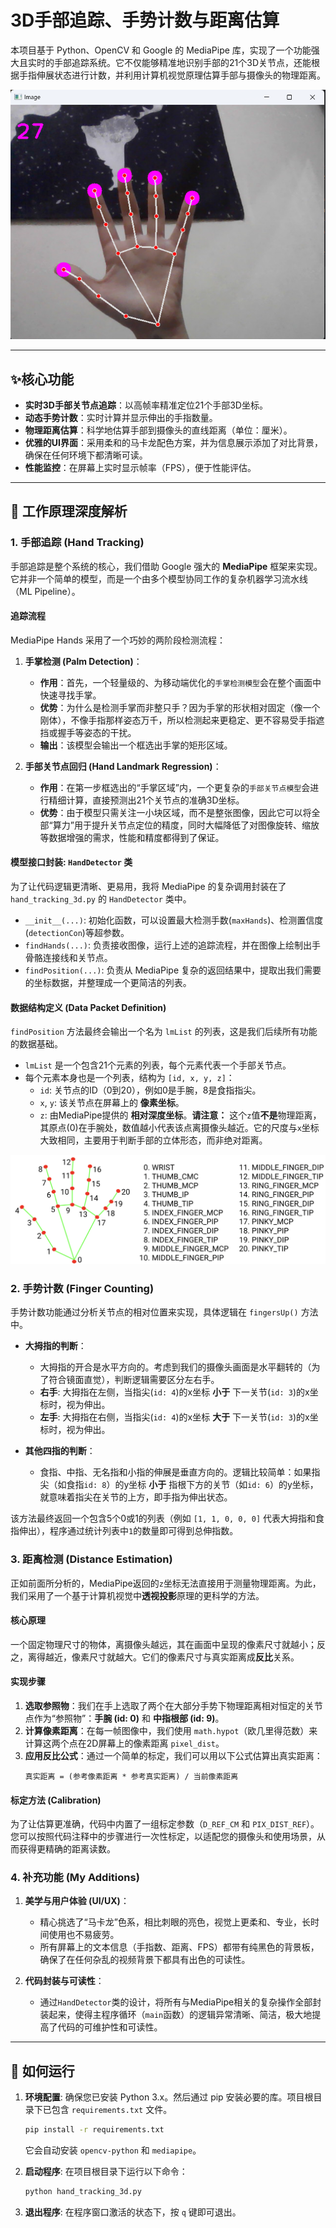 # 3D手部追踪、手势计数与距离估算

本项目基于 Python、OpenCV 和 Google 的 MediaPipe 库，实现了一个功能强大且实时的手部追踪系统。它不仅能够精准地识别手部的21个3D关节点，还能根据手指伸展状态进行计数，并利用计算机视觉原理估算手部与摄像头的物理距离。

![项目截图](Screenshot.png)

---

## ✨核心功能

-   **实时3D手部关节点追踪**：以高帧率精准定位21个手部3D坐标。
-   **动态手势计数**：实时计算并显示伸出的手指数量。
-   **物理距离估算**：科学地估算手部到摄像头的直线距离（单位：厘米）。
-   **优雅的UI界面**：采用柔和的马卡龙配色方案，并为信息展示添加了对比背景，确保在任何环境下都清晰可读。
-   **性能监控**：在屏幕上实时显示帧率（FPS），便于性能评估。

---

## 🚀 工作原理深度解析

### 1. 手部追踪 (Hand Tracking)

手部追踪是整个系统的核心，我们借助 Google 强大的 **MediaPipe** 框架来实现。它并非一个简单的模型，而是一个由多个模型协同工作的复杂机器学习流水线（ML Pipeline）。

#### **追踪流程**

MediaPipe Hands 采用了一个巧妙的两阶段检测流程：

1.  **手掌检测 (Palm Detection)**：
    *   **作用**：首先，一个轻量级的、为移动端优化的`手掌检测模型`会在整个画面中快速寻找手掌。
    *   **优势**：为什么是检测手掌而非整只手？因为手掌的形状相对固定（像一个刚体），不像手指那样姿态万千，所以检测起来更稳定、更不容易受手指遮挡或握手等姿态的干扰。
    *   **输出**：该模型会输出一个框选出手掌的矩形区域。

2.  **手部关节点回归 (Hand Landmark Regression)**：
    *   **作用**：在第一步框选出的“手掌区域”内，一个更复杂的`手部关节点模型`会进行精细计算，直接预测出21个关节点的准确3D坐标。
    *   **优势**：由于模型只需关注一小块区域，而不是整张图像，因此它可以将全部“算力”用于提升关节点定位的精度，同时大幅降低了对图像旋转、缩放等数据增强的需求，性能和精度都得到了保证。

#### **模型接口封装: `HandDetector` 类**

为了让代码逻辑更清晰、更易用，我将 MediaPipe 的复杂调用封装在了 `hand_tracking_3d.py` 的 `HandDetector` 类中。

-   `__init__(...)`: 初始化函数，可以设置最大检测手数(`maxHands`)、检测置信度(`detectionCon`)等超参数。
-   `findHands(...)`: 负责接收图像，运行上述的追踪流程，并在图像上绘制出手骨骼连接线和关节点。
-   `findPosition(...)`: 负责从 MediaPipe 复杂的返回结果中，提取出我们需要的坐标数据，并整理成一个更简洁的列表。

#### **数据结构定义 (Data Packet Definition)**

`findPosition` 方法最终会输出一个名为 `lmList` 的列表，这是我们后续所有功能的数据基础。

-   `lmList` 是一个包含21个元素的列表，每个元素代表一个手部关节点。
-   每个元素本身也是一个列表，结构为 `[id, x, y, z]`：
    -   `id`: 关节点的ID（0到20），例如0是手腕，8是食指指尖。
    -   `x`, `y`: 该关节点在屏幕上的 **像素坐标**。
    -   `z`: 由MediaPipe提供的 **相对深度坐标**。**请注意：** 这个`z`值**不是**物理距离，其原点(0)在手腕处，数值越小代表该点离摄像头越近。它的尺度与`x`坐标大致相同，主要用于判断手部的立体形态，而非绝对距离。

![手部21个关节点ID](hand-landmarks.png)

### 2. 手势计数 (Finger Counting)

手势计数功能通过分析关节点的相对位置来实现，具体逻辑在 `fingersUp()` 方法中。

-   **大拇指的判断**：
    *   大拇指的开合是水平方向的。考虑到我们的摄像头画面是水平翻转的（为了符合镜面直觉），判断逻辑需要区分左右手。
    *   **右手**: 大拇指在左侧，当指尖(`id: 4`)的x坐标 **小于** 下一关节(`id: 3`)的x坐标时，视为伸出。
    *   **左手**: 大拇指在右侧，当指尖(`id: 4`)的x坐标 **大于** 下一关节(`id: 3`)的x坐标时，视为伸出。

-   **其他四指的判断**：
    *   食指、中指、无名指和小指的伸展是垂直方向的。逻辑比较简单：如果指尖（如食指`id: 8`）的y坐标 **小于** 指根下方的关节（如`id: 6`）的y坐标，就意味着指尖在关节的上方，即手指为伸出状态。

该方法最终返回一个包含5个0或1的列表（例如 `[1, 1, 0, 0, 0]` 代表大拇指和食指伸出），程序通过统计列表中`1`的数量即可得到总伸指数。

### 3. 距离检测 (Distance Estimation)

正如前面所分析的，MediaPipe返回的`z`坐标无法直接用于测量物理距离。为此，我们采用了一个基于计算机视觉中**透视投影**原理的更科学的方法。

#### **核心原理**

一个固定物理尺寸的物体，离摄像头越远，其在画面中呈现的像素尺寸就越小；反之，离得越近，像素尺寸就越大。它们的像素尺寸与真实距离成**反比**关系。

#### **实现步骤**

1.  **选取参照物**：我们在手上选取了两个在大部分手势下物理距离相对恒定的关节点作为“参照物”：**手腕 (id: 0)** 和 **中指根部 (id: 9)**。
2.  **计算像素距离**：在每一帧图像中，我们使用 `math.hypot`（欧几里得范数）来计算这两个点在2D屏幕上的像素距离 `pixel_dist`。
3.  **应用反比公式**：通过一个简单的标定，我们可以用以下公式估算出真实距离：
    ```
    真实距离 = (参考像素距离 * 参考真实距离) / 当前像素距离
    ```

#### **标定方法 (Calibration)**

为了让估算更准确，代码中内置了一组标定参数（`D_REF_CM` 和 `PIX_DIST_REF`）。您可以按照代码注释中的步骤进行一次性标定，以适配您的摄像头和使用场景，从而获得更精确的距离读数。

### 4. 补充功能 (My Additions)

1.  **美学与用户体验 (UI/UX)**：
    *   精心挑选了“马卡龙”色系，相比刺眼的亮色，视觉上更柔和、专业，长时间使用也不易疲劳。
    *   所有屏幕上的文本信息（手指数、距离、FPS）都带有纯黑色的背景板，确保了在任何杂乱的视频背景下都具有出色的可读性。

2.  **代码封装与可读性**：
    *   通过`HandDetector`类的设计，将所有与MediaPipe相关的复杂操作全部封装起来，使得主程序循环（`main`函数）的逻辑异常清晰、简洁，极大地提高了代码的可维护性和可读性。

---

## 🔧 如何运行

1.  **环境配置**:
    确保您已安装 Python 3.x。然后通过 pip 安装必要的库。项目根目录下已包含 `requirements.txt` 文件。
    ```bash
    pip install -r requirements.txt
    ```
    它会自动安装 `opencv-python` 和 `mediapipe`。

2.  **启动程序**:
    在项目根目录下运行以下命令：
    ```bash
    python hand_tracking_3d.py
    ```

3.  **退出程序**:
    在程序窗口激活的状态下，按 `q` 键即可退出。
